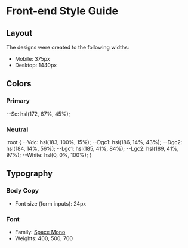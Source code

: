 # Front-end Style Guide

## Layout

The designs were created to the following widths:

- Mobile: 375px
- Desktop: 1440px

## Colors

### Primary

--Sc: hsl(172, 67%, 45%);

### Neutral
:root {
  --Vdc: hsl(183, 100%, 15%);
  --Dgc1: hsl(186, 14%, 43%);
  --Dgc2: hsl(184, 14%, 56%);
  --Lgc1: hsl(185, 41%, 84%);
  --Lgc2: hsl(189, 41%, 97%);
  --White: hsl(0, 0%, 100%);
}


## Typography

### Body Copy

- Font size (form inputs): 24px

### Font

- Family: [Space Mono](https://fonts.google.com/specimen/Space+Mono)
- Weights: 400, 500, 700
